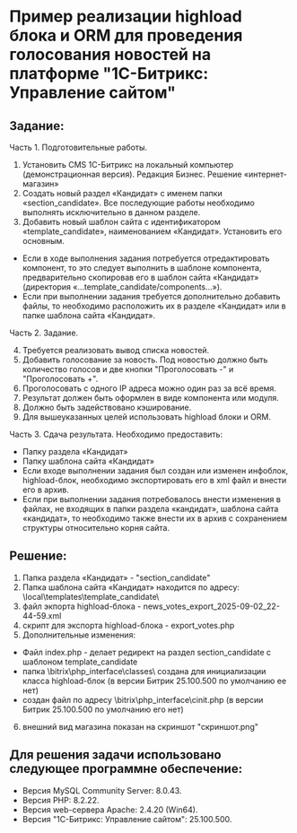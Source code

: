 # Пример реализации highload блока и ORM для проведения голосования новостей на  платформе "1С-Битрикс: Управление сайтом"

## Задание:

Часть 1. Подготовительные работы.
1. Установить CMS 1С-Битрикс на локальный компьютер (демонстрационная версия). Редакция Бизнес. Решение «интернет-магазин»
2. Создать новый раздел «Кандидат» с именем папки «section_candidate». Все последующие работы необходимо выполнять исключительно в данном разделе.
3. Добавить новый шаблон сайта с идентификатором «template_candidate», наименованием «Кандидат». Установить его основным.
- Если в ходе выполнения задания потребуется отредактировать компонент, то это следует выполнить в шаблоне компонента, предварительно скопировав его в шаблон сайта «Кандидат» (директория «…template_candidate/components…»).
- Если при выполнении задания требуется дополнительно добавить файлы, то необходимо расположить их в разделе «Кандидат» или в папке шаблона сайта «Кандидат».

Часть 2. Задание.

4. Требуется реализовать вывод списка новостей.
5. Добавить голосование за новость. Под новостью должно быть количество голосов и две кнопки "Проголосовать -" и "Проголосовать +".
6. Проголосовать с одного IP адреса можно один раз за всё время.
7. Результат должен быть оформлен в виде компонента или модуля.
8. Должно быть задействовано кэширование.
9. Для вышеуказанных целей использовать highload блоки и ORM.

Часть 3. Сдача результата. Необходимо предоставить:

- Папку раздела «Кандидат»
- Папку шаблона сайта «Кандидат»
- Если входе выполнении задания был создан или изменен инфоблок, highload-блок, необходимо экспортировать его в xml файл и внести его в архив.
- Если при выполнении задания потребовалось внести изменения в файлах, не входящих в папки раздела «кандидат», шаблона сайта «кандидат», то необходимо также внести их в архив с сохранением структуры относительно корня сайта.

## Решение:

1. Папка раздела «Кандидат» - "section_candidate"
2. Папка шаблона сайта «Кандидат» находится по адресу: \local\templates\template_candidate\ 
3. файл экпорта highload-блока - news_votes_export_2025-09-02_22-44-59.xml
4. скрипт для экспорта highload-блока - export_votes.php
5. Дополнительные изменения: 
- Файл index.php - делает редирект на раздел section_candidate с шаблоном template_candidate
- папка \bitrix\php_interface\classes\ создана для инициализации класса highload-блок (в версии Битрик 25.100.500 по умолчанию ее нет)
- создан файл по адресу \bitrix\php_interface\cinit.php (в версии Битрик 25.100.500 по умолчанию его нет)
6. внешний вид магазина показан на cкриншот "cкриншот.png"

## Для решения задачи использовано следующее программне обеспечение: 
- Версия MySQL Community Server: 8.0.43.
- Версия PHP: 8.2.22.
- Версия web-сервера Apache: 2.4.20 (Win64).
- Версия "1С-Битрикс: Управление сайтом": 25.100.500. 